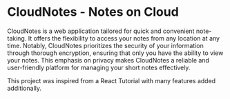# CloudNotes - Notes on Cloud
CloudNotes is a web application tailored for quick and convenient note-taking. It offers the flexibility to access your notes from any location at any time. Notably, CloudNotes prioritizes the security of your information through thorough encryption, ensuring that only you have the ability to view your notes. This emphasis on privacy makes CloudNotes a reliable and user-friendly platform for managing your short notes effectively.

This project was inspired from a React Tutorial with many features added additionally.